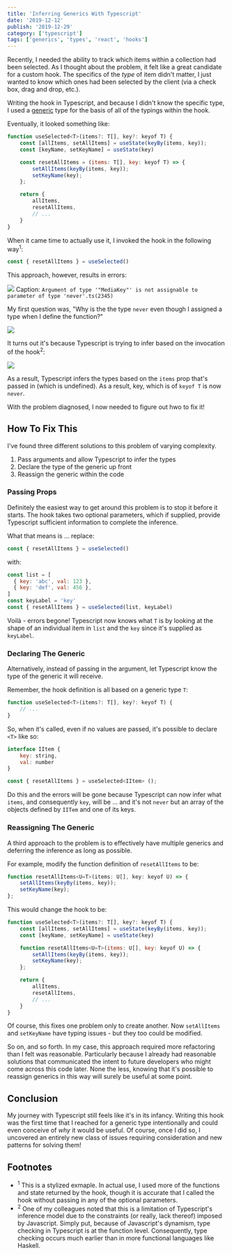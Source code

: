```yaml
---
title: 'Inferring Generics With Typescript'
date: '2019-12-12'
publish: '2019-12-29'
category: ['typescript']
tags: ['generics', 'types', 'react', 'hooks']
---
```


Recently, I needed the ability to track which items within a collection had been selected. As I thought about the problem, it felt like a great candidate for a custom hook. The specifics of the _type_ of item didn't matter, I just wanted to know which ones had been selected by the client (via a check box, drag and drop, etc.).

Writing the hook in Typescript, and because I didn't know the specific type, I used a [generic](https://www.typescriptlang.org/docs/handbook/generics.html) type for the basis of all of the typings within the hook.

Eventually, it looked something like:

```javascript
function useSelected<T>(items?: T[], key?: keyof T) {
    const [allItems, setAllItems] = useState(keyBy(items, key));
    const [keyName, setKeyName] = useState(key)

    const resetAllItems = (items: T[], key: keyof T) => {
        setAllItems(keyBy(items, key));
        setKeyName(key);
    };

    return {
        allItems,
        resetAllItems,
        // ...
    }
}
```

When it came time to actually use it, I invoked the hook in the following way<sup>1</sup>:

```javascript
const { resetAllItems } = useSelected()
```

This approach, however, results in errors:

![](/i/Screen%20Shot%202019-12-12%20at%204.14.58%20PM.png)
Caption: `Argument of type '"MediaKey"' is not assignable to parameter of type 'never'.ts(2345)`

My first question was, "Why is the the type `never` even though I assigned a type when I define the function?"

![](/i/Screen%20Shot%202019-12-12%20at%204.17.05%20PM.png)

It turns out it's because Typescript is trying to infer based on the invocation of the hook<sup>2</sup>:

![](/i/Screen%20Shot%202019-12-12%20at%204.20.19%20PM.png)

As a result, Typescript infers the types based on the `items` prop that's passed in (which is undefined). As a result, key, which is of `keyof T` is now `never`.

With the problem diagnosed, I now needed to figure out hwo to fix it!

## How To Fix This

I've found three different solutions to this problem of varying complexity.

1.  Pass arguments and allow Typescript to infer the types
2.  Declare the type of the generic up front
3.  Reassign the generic within the code

### Passing Props

Definitely the easiest way to get around this problem is to stop it before it starts. The hook takes two optional parameters, which if supplied, provide Typescript sufficient information to complete the inference.

What that means is ... replace:

```javascript
const { resetAllItems } = useSelected()
```

with:

```javascript
const list = [
  { key: 'abc', val: 123 },
  { key: 'def', val: 456 },
]
const keyLabel = 'key'
const { resetAllItems } = useSelected(list, keyLabel)
```

Voilà - errors begone! Typescript now knows what `T` is by looking at the shape of an individual item in `list` and the `key` since it's supplied as `keyLabel`.

### Declaring The Generic

Alternatively, instead of passing in the argument, let Typescript know the type of the generic it will receive.

Remember, the hook definition is all based on a generic type `T`:

```javascript
function useSelected<T>(items?: T[], key?: keyof T) {
    // ...
}
```

So, when it's called, even if no values are passed, it's possible to declare `<T>` like so:

```javascript
interface IItem {
    key: string,
    val: number
}

const { resetAllItems } = useSelected<IItem> ();
```

Do this and the errors will be gone because Typescript can now infer what `items`, and consequently `key`, will be ... and it's not `never` but an array of the objects defined by `IITem` and one of its keys.

### Reassigning The Generic

A third approach to the problem is to effectively have multiple generics and deferring the inference as long as possible.

For example, modify the function definition of `resetAllItems` to be:

```javascript
function resetAllItems<U=T>(items: U[], key: keyof U) => {
    setAllItems(keyBy(items, key));
    setKeyName(key);
};
```

This would change the hook to be:

```javascript
function useSelected<T>(items?: T[], key?: keyof T) {
    const [allItems, setAllItems] = useState(keyBy(items, key));
    const [keyName, setKeyName] = useState(key)

    function resetAllItems<U=T>(items: U[], key: keyof U) => {
        setAllItems(keyBy(items, key));
        setKeyName(key);
    };

    return {
        allItems,
        resetAllItems,
        // ...
    }
}
```

Of course, this fixes one problem only to create another. Now `setAllItems` and `setKeyName` have typing issues - but they too could be modified.

So on, and so forth. In my case, this approach required more refactoring than I felt was reasonable. Particularly because I already had reasonable solutions that communicated the intent to future developers who might come across this code later. None the less, knowing that it's possible to reassign generics in this way will surely be useful at some point.

## Conclusion

My journey with Typescript still feels like it's in its infancy. Writing this hook was the first time that I reached for a generic type intentionally and could even conceive of _why_ it would be useful. Of course, once I did so, I uncovered an entirely new class of issues requiring consideration and new patterns for solving them!

## Footnotes

-   <sup>1</sup> This is a stylized exmaple. In actual use, I used more of the functions and state returned by the hook, though it is accurate that I called the hook without passing in any of the optional parameters.
-   <sup>2</sup> One of my colleagues noted that this is a limitation of Typescript's inference model due to the constraints (or really, lack thereof) imposed by Javascript. Simply put, because of Javascript's dynamism, type checking in Typescript is at the function level. Consequently, type checking occurs much earlier than in more functional languages like Haskell.
